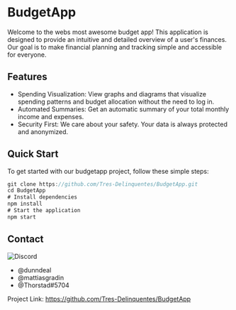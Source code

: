 # BudgetApp

Welcome to the webs most awesome budget app! 
This application is designed to provide an intuitive and detailed overview of a user's finances. Our goal is to make financial planning and tracking simple and accessible for everyone.

## Features
- Spending Visualization: View graphs and diagrams that visualize spending patterns and budget allocation without the need to log in.
- Automated Summaries: Get an automatic summary of your total monthly income and expenses.
- Security First: We care about your safety. Your data is always protected and anonymized.

## Quick Start
To get started with our budgetapp project, follow these simple steps:

```csharp
git clone https://github.com/Tres-Delinquentes/BudgetApp.git
cd BudgetApp
# Install dependencies
npm install
# Start the application
npm start
```

## Contact
![Discord](https://img.shields.io/badge/Discord-%235865F2.svg?style=for-the-badge&logo=discord&logoColor=white)
- @dunndeal
- @mattiasgradin
- @Thorstad#5704

Project Link: https://github.com/Tres-Delinquentes/BudgetApp
